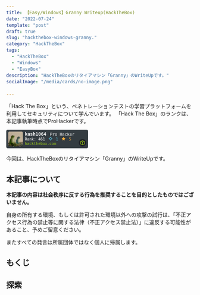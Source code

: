 ```yaml
---
title: 【Easy/Windows】Granny Writeup(HackTheBox)
date: "2022-07-24"
template: "post"
draft: true
slug: "hackthebox-windows-granny."
category: "HackTheBox"
tags:
  - "HackTheBox"
  - "Windows"
  - "EasyBox"
description: "HackTheBoxのリタイアマシン「Granny」のWriteUpです。"
socialImage: "/media/cards/no-image.png"

---
```


「Hack The Box」という、ペネトレーションテストの学習プラットフォームを利用してセキュリティについて学んでいます。
「Hack The Box」のランクは、本記事執筆時点でProHackerです。

<img src="../../static/media/2022-07-24-hackthebox-windows-granny/327080.png" alt="Hack The Box">

今回は、HackTheBoxのリタイアマシン「Granny」のWriteUpです。

## 本記事について

**本記事の内容は社会秩序に反する行為を推奨することを目的としたものではございません。**

自身の所有する環境、もしくは許可された環境以外への攻撃の試行は、「不正アクセス行為の禁止等に関する法律（不正アクセス禁止法）」に違反する可能性があること、予めご留意ください。

またすべての発言は所属団体ではなく個人に帰属します。

<!-- omit in toc -->

## もくじ





## 探索

``` bash
```



